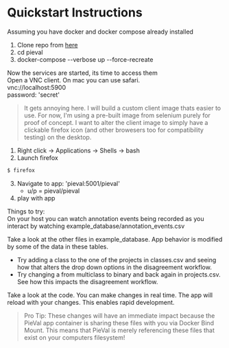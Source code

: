 # Quickstart Instructions
Assuming you have docker and docker compose already installed
1. Clone repo from [here]()
1. cd pieval
1. docker-compose --verbose up --force-recreate

Now the services are started, its time to access them  
Open a VNC client.  On mac you can use safari.  
vnc://localhost:5900  
password: 'secret'

> It gets annoying here.  I will build a custom client image thats easier to use.  For now, I'm using a pre-built image from selenium purely for proof of concept.  I want to alter the client image to simply have a clickable firefox icon (and other browesers too for compatibility testing) on the desktop.

1. Right click -> Applications -> Shells -> bash
2. Launch firefox
```sh
$ firefox
```
3. Navigate to app: 'pieval:5001/pieval'
    - u/p = pieval/pieval
4. play with app

Things to try:  
On your host you can watch annotation events being recorded as you interact by watching example_database/annotation_events.csv

Take a look at the other files in example_database.  App behavior is modified by some of the data in these tables.  
- Try adding a class to the one of the projects in classes.csv and seeing how that alters the drop down options in the disagreement workflow.
- Try changing a from multiclass to binary and back again in projects.csv.  See how this impacts the disagreement workflow.

Take a look at the code.  You can make changes in real time.  The app will reload with your changes.  This enables rapid development.

> Pro Tip: These changes will have an immediate impact because the PieVal app container is sharing these files with you via Docker Bind Mount.  This means that PieVal is merely referencing these files that exist on your computers filesystem!